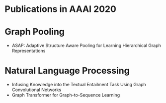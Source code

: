 # Publications in AAAI 2020

# Graph Pooling
- ASAP: Adaptive Structure Aware Pooling for Learning Hierarchical Graph Representations

# Natural Language Processing
- Infusing Knowledge into the Textual Entailment Task Using Graph Convolutional Networks
- Graph Transformer for Graph-to-Sequence Learning
